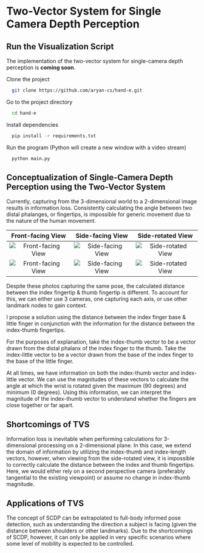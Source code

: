 
# Two-Vector System for Single Camera Depth Perception

## Run the Visualization Script

The implementation of the two-vector system for single-camera depth perception is **coming soon**.

Clone the project

```bash
  git clone https://github.com/aryan-cs/hand-e.git
```

Go to the project directory

```bash
  cd hand-e
```

Install dependencies

```bash
  pip install -r requirements.txt
```

Run the program (Python will create a new window with a video stream)

```bash
  python main.py
```

## Conceptualization of Single-Camera Depth Perception using the Two-Vector System

Currently, capturing from the 3-dimensional world to a 2-dimensional image results in information loss. Consistently calculating the angle between two distal phalanges, or fingertips, is impossible for generic movement due to the nature of the human movement. 

| Front-facing View | Side-facing View | Side-rotated View |
|     :---:      |     :---:      |     :---:      |
| ![Front-facing View](https://lh3.googleusercontent.com/pw/ABLVV87mhstnjihMCz4EVinAtFhgbtcIw81tEvO3Lp8i38D1dvaxPYEZXCso9pditwV4ZJcu_8_15m036LBl0cjNmS1LdwtkHGtqrvuJkmCA9RMrl5Sv6ZgKFya4hdWLnwEW82uzYdyfdjxUa47KX3QnbA-X7EtZcnPWOpbHoW5ERYAz840WksNvwlsT7arj5xdMcGALQ4Z9QIejdGfkyeJHKAF5pHtaCcWrwyjJL0i8ZEbHfsueEwxt4-5hFgyrfGiR7QV5luni6OqP53XjuLvOIMrDKZN-1c0FlN1CvJ8ANLBDHWhcWsPfDG2zsimnNx5F8zpspu7EiG7WGNbTANvUX0mcSOxsrke_JUnuARoj_EyWKZg-E6lbuCEFYscCPBNJjTsGq71Hs6Pdc-7UJX1-pAGl31EdyEmv8xykGSrPzNVGwLm5WqEKOD4Qc4S8RrU2IuKjjNnUuvP5nNn-u535Ea4a_V_OAEM3n_S2LhI_fYuBZlTqglWR6RZqJQGoLMEe8SfJeuMiFVoXkutRCMo8117CApHPUtJMZNnKuOb3riTkhHWj_k7PQ7cTlLSbWoZsxFkjNnr_opm2ilAa3UzekARiHIhk_5J9lIi2t8ssP1pb0cH98SERuP9Q-UM-LFqvpPgN875Yvlkyjl5onkrU5RCFQ5-HkqmL9DHt7OwbQI619s4xWnVD6yRvoDEgo6cbOz1QOeOREG7ZZIUX9h4o20gvSZzKxqydAXX-Jom3gLqv8yRvg1CHVzaU_d2pwCmqUaMKHZ0RtS2EB211fvWcdDUohp2fLMALHyXviySBO4hljGYZ-mehanw8CO6hTXxDwqX-PCUNopqQ7RuhVEqa7idMCVeUv7yBDx1_46TCvqiN4sHgLuZ4PhbmP7ExGZQxlg6B5qXo4QKFTLPzINm2VarwIw4sY3p-vOEWc3FRPtAcQIifMu2ZnS8NehLc1e_Ak19MH3tJUyfIcJG7_CXCzQwIGWw0Zx7NDDJSA51TCKaVlZnBB3NuS_Tv3VWHBeKw5zhu50F9YhvUGpP2MVDY6rvdfKE-gBKDmZ9hoCmn7kSqddwbhD4rpUUYlaOz25s0nIAxoqgaNu9TuWc1SQYwi4ZI5PjLbX9ufJEly_K1uDRMSRhxlbFUL2dXYA5Bu3Ouke_9esokt1NQFrK1JvdqDcTMGHzoTJTne0Jw8ueQ5mVr7SfDUbqtIit0aV1_lZbq1PSrXTqCeAotPlldQuKLdfCxsshXpEE2Fibr8R7w5FFd=w258-h194-no?authuser=0&quot) | ![Side-facing View](https://lh3.googleusercontent.com/pw/ABLVV84N20GlVbUTh0RcjfeW4u4L1XedXhWL_p3jgbCdB_U9jJ1klBR-279mVQWg8jw6NO8YeLt2GEUSi1C8dYfyYxxI8Y5gY3J5zngWn3mjgjLQd7v3EOf_AnKM4Se4jXkkzX-CrOAcCZf8BTb8mdN3k_8-OO7Fe_vAaQgnZooiS5XTU-7d9WneIoc8kL4l2ZLTm5QfdlB7px13yj1fCbVZ4UAl7jmtOEc0iqvET_mwKnTJbpSX2_Rs_N11-ralBhy0fpvczcgXTMHHA2pLjqhvXeo8Kq9ml-C2wmmJHNzr66oc6ZOkvdIk9KDv4aW677TgfCJUZ-WPJl51Tt2r9ne_gMECklChVNJTFgEIA9nhcbjB-4JTXyEpauCpuY3GxWv_acKngwIhsJG6fLZ7CF963_LC_ZnSv3bDeAgXjvHSxz8Xo3msL79Ms7XiI0fTiaLrmvXSjGHK5qFnvvc-NC95Eu_hCth8jRayeoZxiht9v4wzHEjO7TvGuhfKhDukPKcwVbV9_cNVHmkWc5WMtQPDooqCa3N_LesbQHjkhKtIfcjJpIDzv0d0AasEtaJzE8Ww-p6RauxaT08GkEq7Z0XH6gBnB8IeAm9wjWwIgk65LyyFBVQygBNlpUA5bqfFep0PH9_K_JkeyF6c6BVvNtQ9dZ0HryUuUOdeY1bFiqZdtuVQCf17cr8Dfd1Dg0UiJ_8CItT44kk3L4gkVPVJN9sAq0Q4zONRQPG_1IelznGpyi_5iGBYTMhJH4Xo9cCILcr7eLIpgvXGGyLvXnatim96oGeJYHqIkm7H69VNzWgwnm1bhZaFHiF6fmDJHzM7Ypw7todknS3WIY4da-rLcP9r-M0F2I_fSU9vGVBih-UCltfaY54T5NZcs5EycqGLgXoAHKmi9OnMatysKy1PuI3sUh4In8Y19el4M0hR2qSrggoNg4s69RssLV8EOM-n6nOYjkiWknT-lsvu7swQ4XCGNClAYyuudSjR_NIhQFtLJXri2rj3LPmt7rGr_aDE5SGkEHH0tfIYR7W0DKlFl2Nw1vxO3fhLNuSzFYeFEayvjvtpP_FnYM9dLS6SoACDfPlo9g14dmcNzv_VsalDk2inVidaKggV90DhiWyU7OkJ_KvR5fVKYxj0kWb2qf8RUNfCisfj05PZFwYf53a_X61Z3FuKhl3J5dC8pLQsc0mpKV0xIEWpz6NNnS7x0RcMX7LTCWv30X9WcikMiA7RMskH1y1ADC1pqr-yDCiIvOnZdmfs=w259-h194-no?authuser=0&quot) | ![Side-rotated View](https://lh3.googleusercontent.com/pw/ABLVV877D0-zR8kIRalA6fV3thsnTAO3_i4hr4AMiLm5mrCjLbO6yc8zFS1gEZD8u-WoTp7GzNQi7hyjvEby3_K5ECg3VUQEJG2NyPV2JDBPvzMdZ2h1h6Bk6DJ_0noiua6BKGZa1lDpenU3lqL3Y1HgRV_piDgkJSvqJ8TVzxrmqdPSQ4IbIA4OSYQ5hticwtEXjyCHkPjjD_HCURFXVa8TWYQvg7XaKnw5CqiM-uG_7pApzU8r-DQTp83fnRZZCCXXSOswtFRbJIhPmD9lVIxwhXFSktEc2NpXjK_QTxDWKokMcwCNgurVn1hmwcvie3z29UnY-N3IwuYx1iZehuMtm_igjQ-8UbaDjBlxS7GGeoK64zzVgdzeaqMcHuUu8LFD3Cj8D6W-DEXRQ6VFPY2tCJ7h0o7kUJe4B29p1BHVNcGFveDHyL8Vdks1ICqXZsd35BO78i03VIsLnGTx9CbjdR_c2amEwZmR6QNdN7lyXpBVQ6rbCrQ8x1zti0bN3Wb11sLO-4UhHBwNKjOsc2FURDs9p5hjoYnb-kYNygj9UtpHDmhTjHCrywfNdyko0yayC0jA__DAkPafOgw-DPWCGt8YE66Io4flm1QkEjcw73Sp2cUe3EupOxmRE3DcTOdwgNY6WKZMeggy9IFPulFz_42ummTlyjTghe_IZyy5UWj0TDU2TjgibD2qsYPnqQ76lQne_21ELZ9o8TisAtCIlPJBmiKO_k5IvGdlKeRwmafpfJnlIh0GStM7qQ6ZEtBrpCAMGk2NedPGPyzNLi3QqawmYJGoz2_I-UHJnPddd5kB7S1Lq_2oy_7UuZyeiies6nQGUIoHE7Xd4FqAy8YN_wDfcj0pokbJ13OsvilJLPWFVgq053N_2HZKuB8t-9viRJA6UTliAVnKtfsWX7MBDB_lOeWBvFPc9M8-r7SfRzv4w5ZQbR9EUa2V5sr6ugOYMQxrMIaPrNiD5CsX9_2YX5yi0IYtNGLPEDST02dVEQmnKqh3ZdyDGShGXwaZgfNpSuRG3y6syhdQG-Dv6jxhcGG0EDHahVBFW5wKsUllUfEo8ZVqDgpfpH8nQDMwGUI0uAdMVbLD1xTlI2IYuRquGeAiPwYdpFmJDFbea_s3y_ctqqzkfn--wUwHxkOGSwjrFPDZZrohaZg4hQBH6O8JoooqltfWPPcwLi5ct6L6AMX2yxxplQ4EaqFWlgnyot66XTY1veeDHgxdMokXwfj9HezSy4bNcV8ZdPusagVQX6x3=w260-h194-no?authuser=0&quot) |
| ![Front-facing View](https://lh3.googleusercontent.com/pw/ABLVV84bRmgiu2KuEeAIowy4WsYnYcPA_t6OzaDwmtrkQHR_TWQAiy0AYBWfABNaeiodmCto6cPDWxhKJ7W438gQ6N9XxudMapELK13-nn4aiXvpQl8PxVCpQHeuIljLMeS2ZtZ3m-9Cx9tkcTZGe_NNtms0rnSiE1va8MTK5hAL7rF8J9uf6gazFMtmD9C3oudP1tKQAR1Ukhs_h3Jpql8dMdKYY3kC7QZ7YT1awXoNcL1Rk6vgqKKnDTz2Vqt5lFzWxObXKJNcOyAcqmSJ9uGN5BuEwMG4zduMshLG4QY6hx8UUvNCdXNdWYiFDc00-emO9rHSjNI9FKqPJFwvZEZGYYtcH9kOomL93EOBrjahqoUoTh5aZwMopJSdVX55aglsMJAKLf5_5i8ZVeAQKYfzCJQSX2YXZgg0ztrABQjmKKyom5wBD21sfBkYW6bmJnwErFWl1nxEwhr2QowMoCJSbMpzBkca9UyWlgeO_UQ8QoE_927BdCSZit5ECIYT0f_TWCBWvh6PYmhHTgUyvKDlgYRCFE3jx3gDvPlJ7zIVpu_iZKQyXaloc_7QG2C1v0TB3E1mu8tKiuQ-Ru_2XcIhnhGqcIbNV0qCnAdSaldzGEvrlKXcWFk-Ub2upyrWsAdZ52hJ456tzX03dzEhToyFBI6t9KfNSdwVWJpQJsuPsFLk13sSGxgIYt0lE_v392ySB_2n_y4ENUFlnjGK45h5tbDRCBU-x3ZXUNJofUND895UIuVFyOD6aX_dnNzpMyQRTeS6kVwlRezr-7C0f2oT3pHo81zD6F7M4JwSwyb7od7iRQbflOd95Df9ostQmCTH94L4g0w0Isf2-4GCBFixkwnpL9C3HZ6unVd8T3ydAb_eWyb2SFz1-mQMA_EQBeJJxPQ0Gt6YvVQxkvfc4beIfq3jRankciJAhwkxt0TUWOAmXzavmixf2txhsJ2D0RN4866l7LiKAo2N0k9IvU3RPXXSI6-ijMzAVhf0t3iqwoyEfN7Lw4j1Okup9EOhP1hCIZluoQj2lg5_dAS_nle7LxS4Svqo4OQU_KdHLI4PMNxYpli_R3W0wL_24Q9-U56bImJQGtMS8hAbv6KjU_Rn06WUdbGPTVO1r2IICyz4LslaVge1AjLbgqy9UTkjd8yVpgC5THn7sBV6nWhgUKUJzr0_xeaToslKwz7AZqzX5sOfJOPHRvkhF6q9GY0J71nXpjgCRuc_4QlomsP0gQIVidLxWxFD07OCEp3E1hVlsTYA=w256-h191-no?authuser=0&quot) | ![Side-facing View](https://lh3.googleusercontent.com/pw/ABLVV84ZstilprDCBAWqrIbAnb30_kj0QAZkZ6aLFD0_SiQgdL9aGcyots7WXNSD2EFSQ65v7Yh_qchIQAxx4gWybJ-nrjj0G6Dm3KzCohCb3nhZ6JW2416CDgJUDenE6lCs_3gkLDF0ODfq6lYGFtJzqtpzJSlEu41tXaPNDZhhU2vainEjocSGuUkz1WmejaI_YHd5aVpcqlF6x1vTcPQlWk1p4nbIZtReya1oQKnHf3d-EuA-gxTpkvn3OCkMGDCgtZNTUHErSNP0bvTxnOshHWnEzqX1pwTxjl8wqUQM791qrZWK4LVeUGcFrTn5Dm6zYROegwIZsYanx0Ew1IW3a08UR_dMkP3zBes39ti7VH-mFeVVhDkmoBpqOs3Wuppd_gHFoy2S7ZtMAuncwusvvg-l2WyEoSOn7_QKhY4jJg7cBtWHqOkoKkZRPW1-BVmwjUcER3O9fxqVe2gk3ZbEo0d21aOfjGEt0e8QFjYbUMeeJna-WlcRVCvNWPURwrMEbE8yVhbfCIWSz2puSn418XPCOeUY4MQYVVXpyDmuLh7UeDnxk5VwQgpdN57C1O6WVFK_pXFHs13CguwWoMV9KKHkR6pymJosEKQVdIM2sydFJwyATmvlItyaY_1FUhuD719JEdzepX6eV89KqQr0xY483LpuNpzNe7lwQsQL7--Cig70LdqeUDKZ_2u9cklHJ8-161gKZNFa6onlqzKJ8yr03aFkKwCOkhL4SjGGCbwYk0abNlkrChAsEI6r3cOvCPxmNnuzt7TLbwyzyYBzoWNq6YexXVQ1VhZIWYsJSUXs1ZXoz0vSFqH65ZVBtIgAeXAJPxHoyUu-0DbF_5D0ZkP_wLGQFQDq7tuGjsaL3WjxA3OD7_tBUZEAsHKhRfxpFoD-9CMoKC-ZMKq_CGP73bEITGGd1iZVW4YM9hCWwteClMZpnv5V_0DUFAjtPu8wKISKUV2QpX4rXYElevWqg3I6D1Hj0B1ea8Xk20FNPDpiIsKKB4m52vQ_KS5HnHdJPvqosKVjn-qO8VULSsxFcfF6aw0MqCm6yGNaPkVU5DY6_qAwBmgLANi5pPTnjMrkWuA2sFh81wZT2Ot-IsWon8mENlhcwOnlw-shKtzrhwVXC00ohE_gsaqQUNRQcCmsCeFQQa766j8xKYbCbop3KDGvleM2xVOC56hhfZrPqP9lCcpbje-fyS5j5TcR2zmSwzGWTHYpgQsP2nmq-mJ_4vg_g43POkQdLDYoJOjE5YI7=w258-h193-no?authuser=0&quot) | ![Side-rotated View](https://lh3.googleusercontent.com/pw/ABLVV86Xe03HWbtCaqyScFI4uExyIYmYDzy9EljeSW-pjssP1KiYy4bSKbbTUdD_bms01FV9ekuqLJKcxLSCvLTsm5NXlzEQJlpn4jxVLxG7iFxXs4pQ4q3Jo8twscKx1UNCsgQVuzXahHs7gUXvmvPrwg_TJV6yKqDjvwYWyHRL2mxFf8c9g0s3tXqx9FcfXZjekjaNIeScJNhOMpTjjRSLHjml2WynBx6Z7LyggspI2JgpR8H-ASjiapWgzOd702uKkkw7_SL2x6cJO8ZpZ05kx-uG7DC6GLJGGyNIW0wsvb9rWBSo2qPYyfxxgsOKB5weG5Hdz1GHof6A71K20Of89VmW70dNkoOic-R7wb8MI2WwB71UlmeRyUjYQSec8koyZuZYtLt2Rbsm4cc9Xvow3_m2oN6X1l0MTrOeKFQwcphgohMDEZHEQGe3xKqWdHdf-n402mRgOKeOB3wrJHJEPnfmwQlLwE-Btnz9NT1Bk3E-QXZ_73Xay3EkiI12BhXN9Le-x5TFQrm8SyAH6DsoZwMiCIXA3dIM-N9AItjWq4APrqwW-pEEiHr2oovq4g1Beau3knBH0aG8bWgKG-hpVI_1fth07C-YAolD3gg_btOlR9d_QpD1aFn0nu-Ju-FlIJgbDwPBs-eJbNHbPlWOjX6k5Ivd95lMoNhbl8yjOj5gkLgONm077e6rU5qrMA4ePv4ba8Jn9EkdSufNOhnWQPsvJL1FDSRQiU_-rie5rkOeCMviim9SaVVMNaaF777FBpnuRB0BtBEZ7XGtnLOaRwoA_Bspqujl5XvXCqvV_0w9uZ_CXyuiOSOgUSOaemtObxtPvR-V18Lm234yQQ8PB848fzuvKX3ViOAuyqWBLXwc_wBvErEuTL-fd_MXFZkk_0vQV5jioUHKkhTTSGN6JXLm_QmzmJB8dPdsbt4v1ppTyhGAQE1JlH-IyHljqL4zkViG5wh5haRYdB9vyG9JaFdraczW6hnJAAA7CdNrjmt5P-XHjGEMLek37sZjEnRgQRUpt3fqwt21i_uz4OtmAIXGiynsekJF83421i1Zmwmb0v3n4gPzcj6ZE5u8yF8scsySDKXJtCAstdv2XolQxzC-keYJulevwX5kzDTAsXmeX8toBetlEfywq9dT6jdo6277nvAwNnT9wLgFOvn_vVTRE3ZQfiQ0-vQKW1sljhpCbVTuwMcBA1XAeOuy9sJKjGkpdjkmC8JbVk3LCKA1ooz8XHj9bh-2PqrKbh-McsHY=w257-h191-no?authuser=0&quot) |

Despite these photos capturing the same pose, the calculated distance between the index fingertip & thumb fingertip is different. To account for this, we can either use 3 cameras, one capturing each axis, or use other landmark nodes to gain context.

I propose a solution using the distance between the index finger base & little finger in conjunction with the information for the distance between the index-thumb fingertips. 

For the purposes of explanation, take the index-thumb vector to be a vector drawn from the distal phalanx of the index finger to the thumb. Take the index-little vector to be a vector drawn from the base of the index finger to the base of the little finger.

At all times, we have information on both the index-thumb vector and index-little vector. We can use the magnitudes of these vectors to calculate the angle at which the wrist is rotated given the maximum (90 degrees) and minimum (0 degrees). Using this information, we can interpret the magnitude of the index-thumb vector to understand whether the fingers are close together or far apart.




## Shortcomings of TVS

Information loss is inevitable when performing calculations for 3-dimensional processing on a 2-dimensional plane. In this case, we extend the domain of information by utilizing the index-thumb and index-length vectors, however, when viewing from the side-rotated view, it is impossible to correctly calculate the distance between the index and thumb fingertips. Here, we would either rely on a second perspective camera (preferably tangential to the existing viewpoint) or assume no change in index-thumb magnitude.

## Applications of TVS

The concept of SCDP can be extrapolated to full-body informed pose detection, such as understanding the direction a subject is facing (given the distance between shoulders or other landmarks). Due to the shortcomings of SCDP, however, it can only be applied in very specific scenarios where some level of mobility is expected to be controlled.
